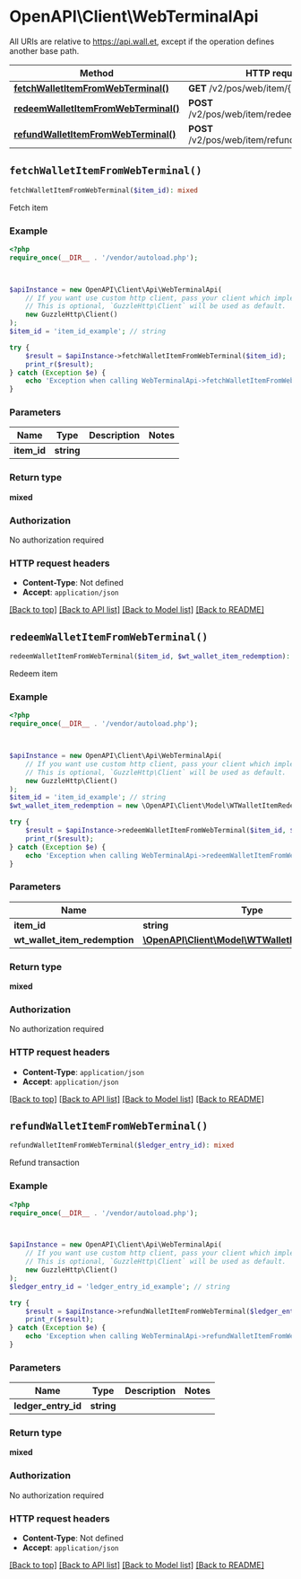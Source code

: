 # OpenAPI\Client\WebTerminalApi

All URIs are relative to https://api.wall.et, except if the operation defines another base path.

| Method | HTTP request | Description |
| ------------- | ------------- | ------------- |
| [**fetchWalletItemFromWebTerminal()**](WebTerminalApi.md#fetchWalletItemFromWebTerminal) | **GET** /v2/pos/web/item/{itemID} | Fetch item |
| [**redeemWalletItemFromWebTerminal()**](WebTerminalApi.md#redeemWalletItemFromWebTerminal) | **POST** /v2/pos/web/item/redeem/{itemID} | Redeem item |
| [**refundWalletItemFromWebTerminal()**](WebTerminalApi.md#refundWalletItemFromWebTerminal) | **POST** /v2/pos/web/item/refund/{ledgerEntryID} | Refund transaction |


## `fetchWalletItemFromWebTerminal()`

```php
fetchWalletItemFromWebTerminal($item_id): mixed
```

Fetch item

### Example

```php
<?php
require_once(__DIR__ . '/vendor/autoload.php');



$apiInstance = new OpenAPI\Client\Api\WebTerminalApi(
    // If you want use custom http client, pass your client which implements `GuzzleHttp\ClientInterface`.
    // This is optional, `GuzzleHttp\Client` will be used as default.
    new GuzzleHttp\Client()
);
$item_id = 'item_id_example'; // string

try {
    $result = $apiInstance->fetchWalletItemFromWebTerminal($item_id);
    print_r($result);
} catch (Exception $e) {
    echo 'Exception when calling WebTerminalApi->fetchWalletItemFromWebTerminal: ', $e->getMessage(), PHP_EOL;
}
```

### Parameters

| Name | Type | Description  | Notes |
| ------------- | ------------- | ------------- | ------------- |
| **item_id** | **string**|  | |

### Return type

**mixed**

### Authorization

No authorization required

### HTTP request headers

- **Content-Type**: Not defined
- **Accept**: `application/json`

[[Back to top]](#) [[Back to API list]](../../README.md#endpoints)
[[Back to Model list]](../../README.md#models)
[[Back to README]](../../README.md)

## `redeemWalletItemFromWebTerminal()`

```php
redeemWalletItemFromWebTerminal($item_id, $wt_wallet_item_redemption): mixed
```

Redeem item

### Example

```php
<?php
require_once(__DIR__ . '/vendor/autoload.php');



$apiInstance = new OpenAPI\Client\Api\WebTerminalApi(
    // If you want use custom http client, pass your client which implements `GuzzleHttp\ClientInterface`.
    // This is optional, `GuzzleHttp\Client` will be used as default.
    new GuzzleHttp\Client()
);
$item_id = 'item_id_example'; // string
$wt_wallet_item_redemption = new \OpenAPI\Client\Model\WTWalletItemRedemption(); // \OpenAPI\Client\Model\WTWalletItemRedemption

try {
    $result = $apiInstance->redeemWalletItemFromWebTerminal($item_id, $wt_wallet_item_redemption);
    print_r($result);
} catch (Exception $e) {
    echo 'Exception when calling WebTerminalApi->redeemWalletItemFromWebTerminal: ', $e->getMessage(), PHP_EOL;
}
```

### Parameters

| Name | Type | Description  | Notes |
| ------------- | ------------- | ------------- | ------------- |
| **item_id** | **string**|  | |
| **wt_wallet_item_redemption** | [**\OpenAPI\Client\Model\WTWalletItemRedemption**](../Model/WTWalletItemRedemption.md)|  | |

### Return type

**mixed**

### Authorization

No authorization required

### HTTP request headers

- **Content-Type**: `application/json`
- **Accept**: `application/json`

[[Back to top]](#) [[Back to API list]](../../README.md#endpoints)
[[Back to Model list]](../../README.md#models)
[[Back to README]](../../README.md)

## `refundWalletItemFromWebTerminal()`

```php
refundWalletItemFromWebTerminal($ledger_entry_id): mixed
```

Refund transaction

### Example

```php
<?php
require_once(__DIR__ . '/vendor/autoload.php');



$apiInstance = new OpenAPI\Client\Api\WebTerminalApi(
    // If you want use custom http client, pass your client which implements `GuzzleHttp\ClientInterface`.
    // This is optional, `GuzzleHttp\Client` will be used as default.
    new GuzzleHttp\Client()
);
$ledger_entry_id = 'ledger_entry_id_example'; // string

try {
    $result = $apiInstance->refundWalletItemFromWebTerminal($ledger_entry_id);
    print_r($result);
} catch (Exception $e) {
    echo 'Exception when calling WebTerminalApi->refundWalletItemFromWebTerminal: ', $e->getMessage(), PHP_EOL;
}
```

### Parameters

| Name | Type | Description  | Notes |
| ------------- | ------------- | ------------- | ------------- |
| **ledger_entry_id** | **string**|  | |

### Return type

**mixed**

### Authorization

No authorization required

### HTTP request headers

- **Content-Type**: Not defined
- **Accept**: `application/json`

[[Back to top]](#) [[Back to API list]](../../README.md#endpoints)
[[Back to Model list]](../../README.md#models)
[[Back to README]](../../README.md)
